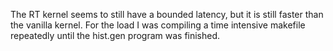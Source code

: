 The RT kernel seems to still have a bounded latency, but it is still faster than the vanilla kernel. For the load I was compiling a time intensive makefile repeatedly until the hist.gen program was finished. 